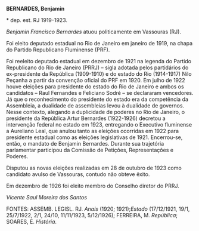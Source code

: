 **BERNARDES, Benjamin**

\* dep. est. RJ 1919-1923.

*Benjamin Francisco Bernardes* atuou politicamente em Vassouras (RJ).

Foi eleito deputado estadual no Rio de Janeiro em janeiro de 1919, na
chapa do Partido Republicano Fluminense (PRF).

Foi reeleito deputado estadual em dezembro de 1921 na legenda do Partido
Republicano do Rio de Janeiro (PRRJ) – sigla adotada pelos partidários
do ex-presidente da República (1909-1910) e do estado do Rio (1914-1917)
Nilo Peçanha a partir da convenção oficial do PRF em 1920. Em julho de
1922 houve eleições para presidente do estado do Rio de Janeiro e ambos
os candidatos – Raul Fernandes e Feliciano Sodré – se declararam
vencedores. Já que o reconhecimento do presidente do estado era da
competência da Assembleia, a dualidade de assembleias levou à dualidade
de governos. Nesse contexto, alegando a duplicidade de poderes no Rio de
Janeiro, o presidente da República Artur Bernardes (1922-1926) decretou
a intervenção federal no estado em 1923, entregando o Executivo
fluminense a Aureliano Leal, que anulou tanto as eleições ocorridas em
1922 para presidente estadual como as eleições legislativas de 1921.
Encerrou-se, então, o mandato de Benjamin Bernardes. Durante sua
trajetória parlamentar participou da Comissão de Petições,
Representações e Poderes.

Disputou as novas eleições realizadas em 28 de outubro de 1923 como
candidato avulso de Vassouras, contudo não obteve êxito.

Em dezembro de 1926 foi eleito membro do Conselho diretor do PRRJ.

*Vicente Saul Moreira dos Santos*

FONTES: ASSEMB. LEGISL. RJ. *Anais* (1920; 1921);*Estado* (17/12/1921,
19/1, 25/7/1922, 2/1, 24/10, 11/11/1923, 5/12/1926); FERREIRA, M.
*República*; SOARES, E. *História*.
